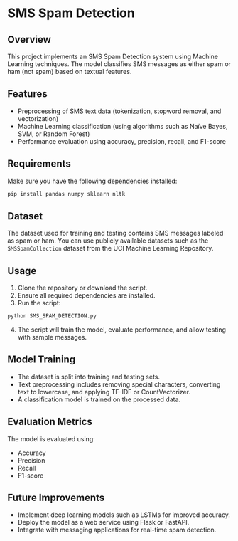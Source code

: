 # SMS Spam Detection

## Overview
This project implements an SMS Spam Detection system using Machine Learning techniques. The model classifies SMS messages as either spam or ham (not spam) based on textual features.

## Features
- Preprocessing of SMS text data (tokenization, stopword removal, and vectorization)
- Machine Learning classification (using algorithms such as Naïve Bayes, SVM, or Random Forest)
- Performance evaluation using accuracy, precision, recall, and F1-score

## Requirements
Make sure you have the following dependencies installed:

```bash
pip install pandas numpy sklearn nltk
```

## Dataset
The dataset used for training and testing contains SMS messages labeled as spam or ham. You can use publicly available datasets such as the `SMSSpamCollection` dataset from the UCI Machine Learning Repository.

## Usage
1. Clone the repository or download the script.
2. Ensure all required dependencies are installed.
3. Run the script:

```bash
python SMS_SPAM_DETECTION.py
```

4. The script will train the model, evaluate performance, and allow testing with sample messages.

## Model Training
- The dataset is split into training and testing sets.
- Text preprocessing includes removing special characters, converting text to lowercase, and applying TF-IDF or CountVectorizer.
- A classification model is trained on the processed data.

## Evaluation Metrics
The model is evaluated using:
- Accuracy
- Precision
- Recall
- F1-score

## Future Improvements
- Implement deep learning models such as LSTMs for improved accuracy.
- Deploy the model as a web service using Flask or FastAPI.
- Integrate with messaging applications for real-time spam detection.
